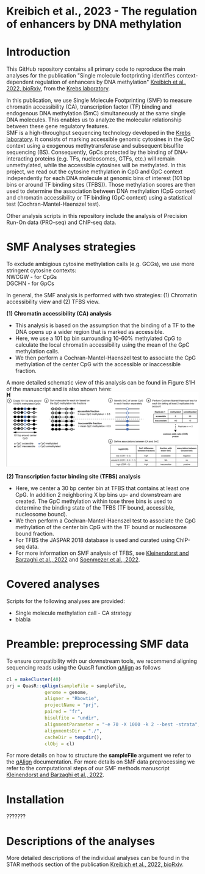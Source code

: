 # Kreibich et al., 2023 - The regulation of enhancers by DNA methylation

# Introduction
This GitHub repository contains all primary code to reproduce the main analyses for the publication "Single molecule footprinting identifies context-dependent regulation of enhancers by DNA methylation" [Kreibich et al., 2022, bioRxiv](https://doi.org/10.1101/2022.05.19.492653), from the [Krebs laboratory](https://www.embl.de/research/units/genome_biology/krebs/index.html).

In this publication, we use Single Molecule Footprinting (SMF) to measure chromatin accessibility (CA), transcription factor (TF) binding and endogenous DNA methylation (5mC) simultaneously at the same single DNA molecules. This enables us to analyze the molecular relationship between these gene regulatory features.  
SMF is a high-throughput sequencing technology developed in the [Krebs laboratory](https://www.embl.de/research/units/genome_biology/krebs/index.html). It consists of marking accessible genomic cytosines in the GpC context using a exogenous methytransferase and subsequent bisulfite sequencing (BS). Consequently, GpCs protected by the binding of DNA-interacting proteins (e.g. TFs, nucleosomes, GTFs, etc.) will remain unmethylated, while the accessible cytosines will be methylated.
In this project, we read out the cytosine methylation in CpG and GpC context independently for each DNA molecule at genomic bins of interest (101 bp bins or around TF binding sites (TFBS)). Those methylation scores are then used to determine the association between DNA methylation (CpG context) and chromatin accessibility or TF binding (GpC context) using a statistical test (Cochran-Mantel-Haenszel test).  

Other analysis scripts in this repository include the analysis of Precision Run-On data (PRO-seq) and ChIP-seq data.  

# SMF Analyses strategies
To exclude ambigious cytosine methylation calls (e.g. GCGs), we use more stringent cytosine contexts:  
NWCGW - for CpGs   
DGCHN - for GpCs

In general, the SMF analysis is performed with two strategies: (1) Chromatin accessibility view and (2) TFBS view.

**(1) Chromatin accessibility (CA) analysis**
* This analysis is based on the assumption that the binding of a TF to the DNA opens up a wider region that is marked as accessible.
* Here, we use a 101 bp bin surrounding 10-60% methylated CpG to calculate the local chromatin accessibility using the mean of the GpC methylation calls.
* We then perform a Cochran-Mantel-Haenszel test to associate the CpG methylation of the center CpG with the accessible or inaccessible fraction.

A more detailed schematic view of this analysis can be found in Figure S1H of the manuscript and is also shown here:  
![Kreibich et al, 2023. Figure S1H - Schematic description of CA analysis strategy](Figure_S1H_Analysis_scheme.png)

**(2) Transcription factor binding site (TFBS) analysis**
* Here, we center a 30 bp center bin at TFBS that contains at least one CpG. In addition 2 neighboring X bp bins up- and downstream are created. The GpC methylation within tose three bins is used to determine the binding state of the TFBS (TF bound, accessible, nucleosome bound).
* We then perform a Cochran-Mantel-Haenszel test to associate the CpG methylation of the center bin CpG with the TF bound or nucleosome bound fraction.
* For TFBS the JASPAR 2018 database is used and curated using ChIP-seq data.
* For more information on SMF analysis of TFBS, see [Kleinendorst and Barzaghi et al., 2022]() and [Soenmezer et al., 2022]().

# Covered analyses
Scripts for the following analyses are provided:
* Single molecule methylation call - CA strategy 
* blabla




# Preamble: preprocessing SMF data
To ensure compatibility with our downstream tools, we recommend aligning sequencing reads using the QuasR function [qAlign](https://www.rdocumentation.org/packages/QuasR/versions/1.12.0/topics/qAlign) as follows
```r
cl = makeCluster(40)
prj = QuasR::qAlign(sampleFile = sampleFile,
              genome = genome,
              aligner = "Rbowtie",
              projectName = "prj", 
              paired = "fr",
              bisulfite = "undir", 
              alignmentParameter = "-e 70 -X 1000 -k 2 --best -strata",
              alignmentsDir = "./", 
              cacheDir = tempdir(),
              clObj = cl)
```
For more details on how to structure the **sampleFile** argument we refer to the [qAlign](https://www.rdocumentation.org/packages/QuasR/versions/1.12.0/topics/qAlign) documentation.
For more details on SMF data preprocessing we refer to the computational steps of our SMF methods manuscript [Kleinendorst and Barzaghi et al., 2022]().

# Installation
???????

# Descriptions of the analyses
More detailed descriptions of the individual analyses can be found in the STAR methods section of the publication [Kreibich et al., 2022, bioRxiv](https://doi.org/10.1101/2022.05.19.492653).

